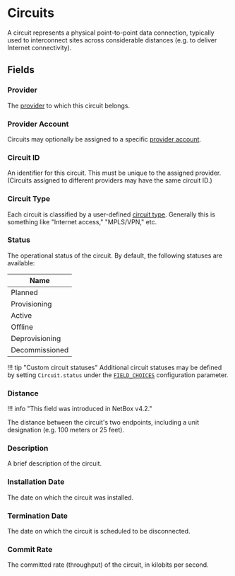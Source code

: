 # Circuits

A circuit represents a physical point-to-point data connection, typically used to interconnect sites across considerable distances (e.g. to deliver Internet connectivity).

## Fields

### Provider

The [provider](./provider.md) to which this circuit belongs.

### Provider Account

Circuits may optionally be assigned to a specific [provider account](./provideraccount.md).

### Circuit ID

An identifier for this circuit. This must be unique to the assigned provider. (Circuits assigned to different providers may have the same circuit ID.)

### Circuit Type

Each circuit is classified by a user-defined [circuit type](./circuittype.md). Generally this is something like "Internet access," "MPLS/VPN," etc.

### Status

The operational status of the circuit. By default, the following statuses are available:

| Name           |
|----------------|
| Planned        |
| Provisioning   |
| Active         |
| Offline        |
| Deprovisioning |
| Decommissioned |

!!! tip "Custom circuit statuses"
    Additional circuit statuses may be defined by setting `Circuit.status` under the [`FIELD_CHOICES`](../../configuration/data-validation.md#field_choices) configuration parameter.

### Distance

!!! info "This field was introduced in NetBox v4.2."

The distance between the circuit's two endpoints, including a unit designation (e.g. 100 meters or 25 feet).

### Description

A brief description of the circuit.

### Installation Date

The date on which the circuit was installed.

### Termination Date

The date on which the circuit is scheduled to be disconnected.

### Commit Rate

The committed rate (throughput) of the circuit, in kilobits per second.
